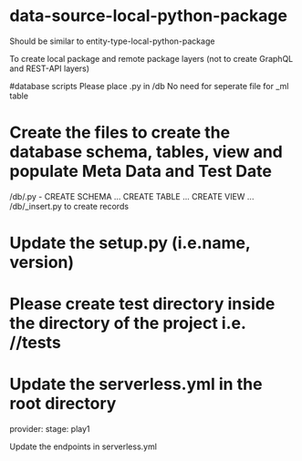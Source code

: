 # data-source-local-python-package

Should be similar to entity-type-local-python-package

To create local package and remote package layers (not to create GraphQL and REST-API layers)

#database scripts
Please place <table-name>.py in /db
No need for seperate file for _ml table

# Create the files to create the database schema, tables, view and populate Meta Data and Test Date

/db/<table-name>.py - CREATE SCHEMA ... CREATE TABLE ... CREATE VIEW ...<br>
/db/<table-name>_insert.py to create records

# Update the setup.py (i.e.name, version)

# Please create test directory inside the directory of the project i.e. /<project-name>/tests

# Update the serverless.yml in the root directory

provider:
stage: play1

Update the endpoints in serverless.yml
